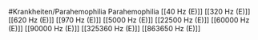 #Krankheiten/Parahemophilia
Parahemophilia
[[40 Hz (E)]]
[[320 Hz (E)]]
[[620 Hz (E)]]
[[970 Hz (E)]]
[[5000 Hz (E)]]
[[22500 Hz (E)]]
[[60000 Hz (E)]]
[[90000 Hz (E)]]
[[325360 Hz (E)]]
[[863650 Hz (E)]]